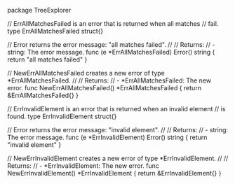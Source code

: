 package TreeExplorer

// ErrAllMatchesFailed is an error that is returned when all matches
// fail.
type ErrAllMatchesFailed struct{}

// Error returns the error message: "all matches failed".
//
// Returns:
//  	- string: The error message.
func (e *ErrAllMatchesFailed) Error() string {
	return "all matches failed"
}

// NewErrAllMatchesFailed creates a new error of type *ErrAllMatchesFailed.
//
// Returns:
//  	- *ErrAllMatchesFailed: The new error.
func NewErrAllMatchesFailed() *ErrAllMatchesFailed {
	return &ErrAllMatchesFailed{}
}

// ErrInvalidElement is an error that is returned when an invalid element
// is found.
type ErrInvalidElement struct{}

// Error returns the error message: "invalid element".
//
// Returns:
//  	- string: The error message.
func (e *ErrInvalidElement) Error() string {
	return "invalid element"
}

// NewErrInvalidElement creates a new error of type *ErrInvalidElement.
//
// Returns:
//  	- *ErrInvalidElement: The new error.
func NewErrInvalidElement() *ErrInvalidElement {
	return &ErrInvalidElement{}
}
